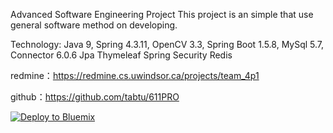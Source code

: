 Advanced Software Engineering Project This project is an simple that use general software method on developing.

Technology:
    Java 9, 
    Spring 4.3.11, 
    OpenCV 3.3,
    Spring Boot 1.5.8,
    MySql 5.7, Connector 6.0.6
    Jpa
    Thymeleaf
    Spring Security
    Redis

redmine：https://redmine.cs.uwindsor.ca/projects/team_4p1

github：https://github.com/tabtu/611PRO

<a href="https://bluemix.net/deploy?repository=<https://github.com/zhang1pr/611PRO>&branch=<master>"><img src="https://bluemix.net/deploy/button_x2.png" alt="Deploy to Bluemix"></a>
